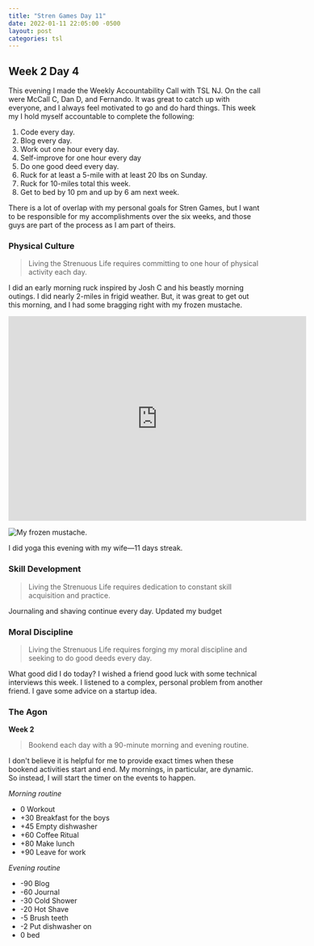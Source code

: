 ```yaml
---
title: "Stren Games Day 11"
date: 2022-01-11 22:05:00 -0500
layout: post
categories: tsl
---
```

## Week 2 Day 4

This evening I made the Weekly Accountability Call with TSL NJ. On the call were McCall C, Dan D, and Fernando. It was great to catch up with everyone, and I always feel motivated to go and do hard things. This week my I hold myself accountable to complete the following:

1. Code every day.
2. Blog every day.
3. Work out one hour every day.
4. Self-improve for one hour every day
5. Do one good deed every day.
6. Ruck for at least a 5-mile with at least 20 lbs on Sunday.
7. Ruck for 10-miles total this week.
8. Get to bed by 10 pm and up by 6 am next week.

There is a lot of overlap with my personal goals for Stren Games, but I want to be responsible for my accomplishments over the six weeks, and those guys are part of the process as I am part of theirs. 

### Physical Culture
> Living the Strenuous Life requires committing to one hour of physical activity each day.

I did an early morning ruck inspired by Josh C and his beastly morning outings. I did nearly 2-miles in frigid weather. But, it was great to get out this morning, and I had some bragging right with my frozen mustache.

<iframe height='405' width='590' frameborder='0' allowtransparency='true' scrolling='no' src='https://www.strava.com/activities/6506283658/embed/df83c2a032bc552f5a272dcdb3916e866feec75b'></iframe>

![My frozen mustache.](docs/assets/images/2022-01-11-ruck.jpg])

I did yoga this evening with my wife—11 days streak.

### Skill Development
> Living the Strenuous Life requires dedication to constant skill acquisition and practice.

Journaling and shaving continue every day. Updated my budget

### Moral Discipline
> Living the Strenuous Life requires forging my moral discipline and seeking to do good deeds every day.

What good did I do today?
I wished a friend good luck with some technical interviews this week.
I listened to a complex, personal problem from another friend.
I gave some advice on a startup idea.  

### The Agon
**Week 2**
> Bookend each day with a 90-minute morning and evening routine.

I don't believe it is helpful for me to provide exact times when these bookend activities start and end. My mornings, in particular, are dynamic. So instead, I will start the timer on the events to happen.

*Morning routine*

* 0 Workout
* +30 Breakfast for the boys
* +45 Empty dishwasher
* +60 Coffee Ritual
* +80 Make lunch
* +90 Leave for work

*Evening routine*

* -90 Blog
* -60 Journal
* -30 Cold Shower
* -20 Hot Shave
* -5 Brush teeth
* -2 Put dishwasher on
* 0 bed
